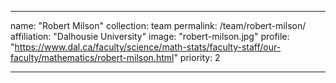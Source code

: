 ---

name: "Robert Milson"
collection: team
permalink: /team/robert-milson/
affiliation: "Dalhousie University"
image: "robert-milson.jpg"
profile: "https://www.dal.ca/faculty/science/math-stats/faculty-staff/our-faculty/mathematics/robert-milson.html"
priority: 2

---